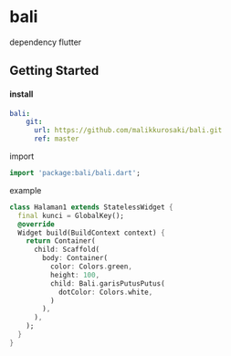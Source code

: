 # bali

dependency flutter

## Getting Started

#### install

```yaml
bali:
    git:
      url: https://github.com/malikkurosaki/bali.git
      ref: master
```


import

```dart
import 'package:bali/bali.dart';
```

example

```dart
class Halaman1 extends StatelessWidget {
  final kunci = GlobalKey();
  @override
  Widget build(BuildContext context) {
    return Container(
      child: Scaffold(
        body: Container(
          color: Colors.green,
          height: 100,
          child: Bali.garisPutusPutus(
            dotColor: Colors.white,
          )
        ),
      ),
    );
  }
}
```


